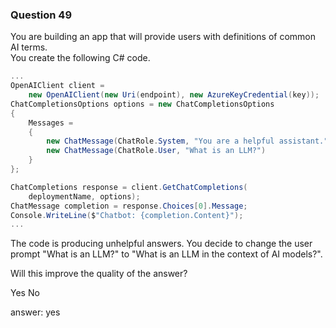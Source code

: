 ### Question 49

You are building an app that will provide users with definitions of common AI terms.  
You create the following C# code.

```csharp
...
OpenAIClient client =
    new OpenAIClient(new Uri(endpoint), new AzureKeyCredential(key));
ChatCompletionsOptions options = new ChatCompletionsOptions
{
    Messages =
    {
        new ChatMessage(ChatRole.System, "You are a helpful assistant."),
        new ChatMessage(ChatRole.User, "What is an LLM?")
    }
};

ChatCompletions response = client.GetChatCompletions(
    deploymentName, options);
ChatMessage completion = response.Choices[0].Message;
Console.WriteLine($"Chatbot: {completion.Content}");
...
```

The code is producing unhelpful answers. You decide to change the user prompt "What is an LLM?" to "What is an LLM in the context of AI models?".

Will this improve the quality of the answer? 

Yes
No

answer: yes

